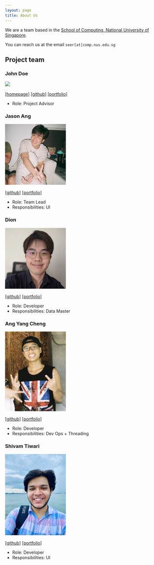 ```yaml
---
layout: page
title: About Us
---
```


We are a team based in the [School of Computing, National University of Singapore](http://www.comp.nus.edu.sg).

You can reach us at the email `seer[at]comp.nus.edu.sg`

## Project team

### John Doe

<img src="images/johndoe.png" width="200px">

[[homepage](http://www.comp.nus.edu.sg/~damithch)]
[[github](https://github.com/johndoe)]
[[portfolio](team/johndoe.md)]

* Role: Project Advisor

### Jason Ang

<img src="images/jasonang.png" width="200px">

[[github](http://github.com/kdeasymoneysniper)]
[[portfolio](team/jasonang.md)]

* Role: Team Lead
* Responsibilities: UI

### Dion

<img src="images/dion.png" width="200px">

[[github](http://github.com/noobmaster19)] [[portfolio](team/noobmaster.md)]

* Role: Developer
* Responsibilities: Data Master

### Ang Yang Cheng

<img src="images/angyangcheng.png" width="200px">

[[github](http://github.com/djiangel)]
[[portfolio](team/angyangcheng.md)]

* Role: Developer
* Responsibilities: Dev Ops + Threading

### Shivam Tiwari

<img src="images/Shivam.png" width="200px">

[[github](https://github.com/Shivlock221b)]
[[portfolio](team/johndoe.md)]

* Role: Developer
* Responsibilities: UI
